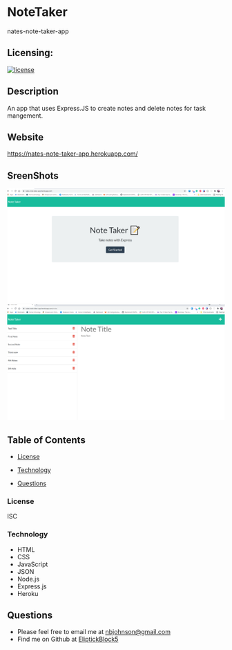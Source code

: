 # NoteTaker

nates-note-taker-app

## Licensing:

[![license](https://img.shields.io/badge/license-ISC-yellow)](https://shields.io)

## Description

An app that uses Express.JS to create notes and delete notes for task mangement.

## Website

https://nates-note-taker-app.herokuapp.com/

## SreenShots

![Screenshot 1](./public/assets/images/NoteTakerSS.PNG)
![Screenshot 2](./public/assets/images/SSNoteData.PNG)

## Table of Contents

- [License](#License)

- [Technology](#Technology)

- [Questions](#Questions)

### License

ISC

### Technology

- HTML
- CSS
- JavaScript
- JSON
- Node.js
- Express.js
- Heroku

## Questions

- Please feel free to email me at nbjohnson@gmail.com
- Find me on Github at [EliptickBlock5](https://github.com/Elipticblock5)
